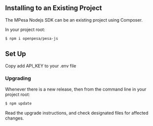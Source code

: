 ## Installing to an Existing Project

The MPesa Nodejs SDK can be an existing project using Composer.

In your project root:

```sh
$ npm i openpesa/pesa-js

```

## Set Up

Copy add API_KEY to your .env file


### Upgrading

Whenever there is a new release, then from the command line in your project root:

```sh
$ npm update
```

Read the upgrade instructions, and check designated files for affected changes.


